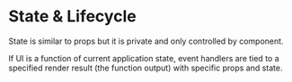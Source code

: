 # State & Lifecycle

State is similar to props but it is private and only controlled by component.

If UI is a function of current application state, event handlers are tied to a
specified render result (the function output) with specific props and state.
